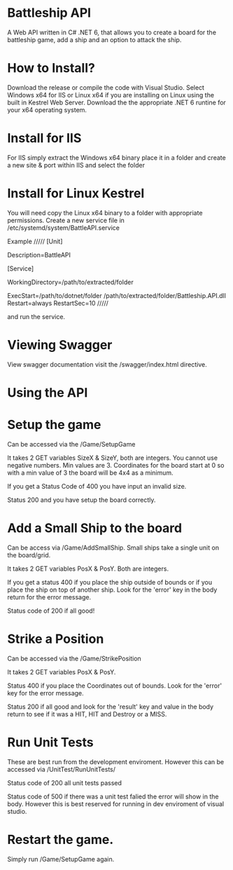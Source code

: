 
# Battleship API

A Web API written in C# .NET 6, that allows you to create a board for the battleship game, add a ship and an option to attack the ship.

# How to Install?

Download the release or compile the code with Visual Studio. Select Windows x64 for IIS or Linux x64 if you are installing on Linux using the built in Kestrel Web Server.
Download the the appropriate .NET 6 runtine for your x64 operating system.

# Install for IIS

For IIS simply extract the Windows x64 binary place it in a folder and create a new site & port within IIS and select the folder 

# Install for Linux Kestrel

You will need copy the Linux x64 binary to a folder with appropriate permissions. 
Create a new service file in /etc/systemd/system/BattleAPI.service

Example
/////
[Unit]

Description=BattleAPI

[Service]

WorkingDirectory=/path/to/extracted/folder

ExecStart=/path/to/dotnet/folder /path/to/extracted/folder/Battleship.API.dll
Restart=always
RestartSec=10
/////

and run the service.


# Viewing Swagger

 View swagger documentation visit the /swagger/index.html directive.

# Using the API

# Setup the game

Can be accessed via the /Game/SetupGame

It takes 2 GET variables SizeX & SizeY, both are integers. You cannot use negative numbers. Min values are 3. Coordinates for the board start at 0 so with a min value of 3 the board will be 4x4 as a minimum.

If you get a Status Code of 400 you have input an invalid size.

Status 200 and you have setup the board correctly.


# Add a Small Ship to the board

Can be access via /Game/AddSmallShip. 
Small ships take a single unit on the board/grid.

It takes 2 GET variables PosX & PosY. Both are integers.

If you get a status 400 if you place the ship outside of bounds or if you place the ship on top of another ship. Look for the 'error' key in the body return for the error message.

Status code of 200 if all good!

# Strike a Position

Can be accessed via the /Game/StrikePosition

It takes 2 GET variables PosX & PosY.

Status 400 if you place the Coordinates out of bounds. Look for the 'error' key for the error message.

Status 200 if all good and look for the 'result' key and value in the body return to see if it was a HIT, HIT and Destroy or a MISS.

# Run Unit Tests

These are best run from the development enviroment. However this can be accessed via /UnitTest/RunUnitTests/

Status code of 200 all unit tests passed

Status code of 500 if there was a unit test falied the error will show in the body. However this is best reserved for running in dev enviroment of visual studio.

# Restart the game.

Simply run /Game/SetupGame again.


